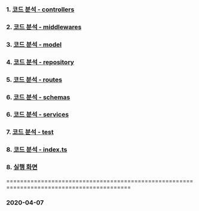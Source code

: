 ### 1. [코드 분석 - controllers](https://github.com/ckdqja135/Typescript-restful-starter/blob/master/Controller_Analysis.md)
### 2. [코드 분석 - middlewares](https://github.com/ckdqja135/Typescript-restful-starter/blob/master/Middlewares_Analysis.md)
### 3. [코드 분석 - model](https://github.com/ckdqja135/Typescript-restful-starter/blob/master/Model_Analysis.md)
### 4. [코드 분석 - repository](https://github.com/ckdqja135/Typescript-restful-starter/blob/master/Repository_Analysis.md)
### 5. [코드 분석 - routes](https://github.com/ckdqja135/Typescript-restful-starter/blob/master/Routes_Analysis.md)
### 6. [코드 분석 - schemas](https://github.com/ckdqja135/Typescript-restful-starter/blob/master/Schemas_Analysis.md)
### 6. [코드 분석 - services](https://github.com/ckdqja135/Typescript-restful-starter/blob/master/Service_Analysis.md)
### 7. [코드 분석 - test](https://github.com/ckdqja135/Typescript-restful-starter/blob/master/Test_Analysis.md)
### 8. [코드 분석 - index.ts](https://github.com/ckdqja135/Typescript-restful-starter/blob/master/Service_Analysis.md)
### 8. [실행 화면](https://github.com/ckdqja135/Typescript-restful-starter/blob/master/%EC%8B%A4%ED%96%89%ED%99%94%EB%A9%B4.md)
==========================================================================================
### 2020-04-07
